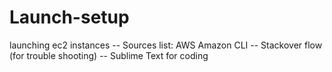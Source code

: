 # Launch-setup
launching ec2 instances
-- Sources list: AWS Amazon CLI
-- Stackover flow (for trouble shooting)
-- Sublime Text for coding
